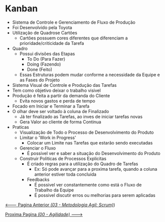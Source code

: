 
# Kanban

- Sistema de Controle e Gerenciamento de Fluxo de Produção
- Foi Desenvolvido pela Toyota
- Utilização de Quadrose Cartões
  - Cartões possuem cores diferentes que diferenciam a prioridade/criticidade
 da Tarefa
- Quadro
  - Possui divisões das Etapas
    - To Do (Para Fazer)
    - Doing (Fazendo)
    - Done (Feito)
  - Essas Estruturas podem mudar conforme a necessidade da Equipe e as Fases
 do Projeto
- Sistema Visual de Controle e Produção das Tarefas
- Tem como objetivo deixar o trabalho visivel
- Produção é feita a partir da demanda do Cliente
  - Evita novos gastos e perda de tempo
- Focado em Iniciar e Terminar a Tarefa
- O olhar deve ser voltado à coluna de Finalizado
  - Já ter finalizado as Tarefas, ao inves de iniciar tarefas novas
  - Gera Valor ao cliente de forma Continua
- Praticas
  - Visualização de Todo o Processo de Desenvolvimento do Produto
  - Limitar o 'Work in Progress'
    - Colocar um Limite nas Tarefas que estarão sendo executadas
  - Gerenciar o Fluxo
    - É possivel ver e saber a situação do Desenvolvimento do Produto
  - Construir Politicas de Processos Explicitas
    - É criado regras para a utilização do Quadro de Tarefas
      - Ex: Só pode avançar para a proxima tarefa, quando a coluna anterior
 estiver toda concluida
    - Feedbacks
      - É possivel ver constantemente como está o Fluxo de Trabalho da Equipe
      - É possivel discutir erros ou melhorias para serem aplicadas


[<--- Pagina Anterior *(03 - Metodologia Agil: Scrum)*](04_Scrum.md))

[Proxima Pagina *(00 - Agilidade)* --->](README.md)